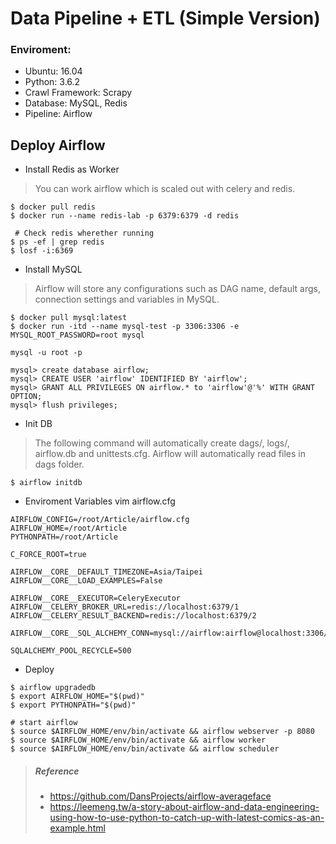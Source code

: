 # Data Pipeline + ETL (Simple Version)
### Enviroment:
* Ubuntu: 16.04 
* Python: 3.6.2
* Crawl Framework: Scrapy
* Database: MySQL, Redis
* Pipeline: Airflow



## Deploy Airflow
* Install Redis as Worker
> You can work airflow which is scaled out with celery and redis.

```
$ docker pull redis
$ docker run --name redis-lab -p 6379:6379 -d redis

 # Check redis wherether running
$ ps -ef | grep redis
$ losf -i:6369
```

* Install MySQL
>  Airflow will store any configurations such as DAG name, default args, connection settings and variables in MySQL. 

```
$ docker pull mysql:latest
$ docker run -itd --name mysql-test -p 3306:3306 -e MYSQL_ROOT_PASSWORD=root mysql
```

```
mysql -u root -p

mysql> create database airflow;
mysql> CREATE USER 'airflow' IDENTIFIED BY 'airflow';
mysql> GRANT ALL PRIVILEGES ON airflow.* to 'airflow'@'%' WITH GRANT OPTION;
mysql> flush privileges;
```


* Init DB
> The following command will automatically create dags/, logs/, airflow.db and unittests.cfg.
Airflow will automatically read files in dags folder.

```
$ airflow initdb
```

* Enviroment Variables
vim airflow.cfg

```
AIRFLOW_CONFIG=/root/Article/airflow.cfg
AIRFLOW_HOME=/root/Article
PYTHONPATH=/root/Article

C_FORCE_ROOT=true

AIRFLOW__CORE__DEFAULT_TIMEZONE=Asia/Taipei
AIRFLOW__CORE__LOAD_EXAMPLES=False

AIRFLOW__CORE__EXECUTOR=CeleryExecutor
AIRFLOW__CELERY_BROKER_URL=redis://localhost:6379/1
AIRFLOW__CELERY_RESULT_BACKEND=redis://localhost:6379/2

AIRFLOW__CORE__SQL_ALCHEMY_CONN=mysql://airflow:airflow@localhost:3306/airflow

SQLALCHEMY_POOL_RECYCLE=500

```


* Deploy

```
$ airflow upgradedb
$ export AIRFLOW_HOME="$(pwd)"
$ export PYTHONPATH="$(pwd)"

# start airflow
$ source $AIRFLOW_HOME/env/bin/activate && airflow webserver -p 8080
$ source $AIRFLOW_HOME/env/bin/activate && airflow worker
$ source $AIRFLOW_HOME/env/bin/activate && airflow scheduler
```

> ##### Reference
> * https://github.com/DansProjects/airflow-averageface
> * https://leemeng.tw/a-story-about-airflow-and-data-engineering-using-how-to-use-python-to-catch-up-with-latest-comics-as-an-example.html
